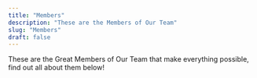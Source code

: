 ```yaml
---
title: "Members"
description: "These are the Members of Our Team"
slug: "Members"
draft: false
---
```

These are the Great Members of Our Team that make everything possible, find out all about them below!